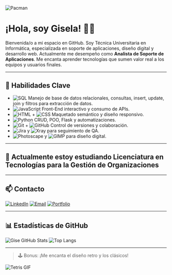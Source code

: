 ![Pacman](https://media.tenor.com/ojlrR4H_5o0AAAAM/old-school-video-games.gif)

# ¡Hola, soy Gisela! 🙋‍♀️

Bienvenida/o a mi espacio en GitHub. Soy Técnica Universitaria en Informática, especializada en soporte de aplicaciones, diseño digital y desarrollo web. Actualmente me desempeño como **Analista de Soporte de Aplicaciones**. Me encanta aprender tecnologías que sumen valor real a los equipos y usuarios finales.

---

## 🧠 Habilidades Clave

- ![SQL](https://img.shields.io/badge/-SQL-4479A1?style=flat&logo=MySQL&logoColor=white) Manejo de base de datos relacionales, consultas, insert, update, join y filtros para extracción de datos.
- ![JavaScript](https://img.shields.io/badge/-JavaScript-F7DF1E?style=flat&logo=JavaScript&logoColor=black) Front-End interactivo y consumo de APIs.
- ![HTML](https://img.shields.io/badge/-HTML5-E34F26?style=flat&logo=HTML5&logoColor=white) + ![CSS](https://img.shields.io/badge/-CSS3-1572B6?style=flat&logo=CSS3&logoColor=white) Maquetado semántico y diseño responsivo.
- ![Python](https://img.shields.io/badge/-Python-3776AB?style=flat&logo=Python&logoColor=white) CRUD, POO, Flask y automatizaciones.
- ![Git](https://img.shields.io/badge/-Git-F05032?style=flat&logo=git&logoColor=white) + ![GitHub](https://img.shields.io/badge/-GitHub-181717?style=flat&logo=github&logoColor=white) Control de versiones y colaboración.
- ![Jira](https://img.shields.io/badge/-Jira-0052CC?style=flat&logo=Jira&logoColor=white) y ![Xray](https://img.shields.io/badge/-Xray-16558F?style=flat) para seguimiento de QA.
- ![Photoscape](https://img.shields.io/badge/-Photoscape-lightgrey?style=flat) y ![GIMP](https://img.shields.io/badge/-GIMP-5C5543?style=flat&logo=GIMP&logoColor=white) para diseño digital.

---

## 🚀 Actualmente estoy estudiando Licenciatura en Tecnologías para la Gestión de Organizaciones
---

## 📫 Contacto

[![LinkedIn](https://img.shields.io/badge/-LinkedIn-0A66C2?style=flat&logo=linkedin&logoColor=white)](https://www.linkedin.com/in/gisela-gindelli/)
[![Email](https://img.shields.io/badge/-gindelligisela@gmail.com-C2185B?style=flat&logo=gmail&logoColor=white)](mailto:gindelligisela@gmail.com)
[![Portfolio](https://img.shields.io/badge/-Mi_Portfolio-6C3483?style=flat&logoColor=white)](https://gisegind.github.io/Gisela-Portfolio/)





---

## 📊 Estadísticas de GitHub

![Gise GitHub Stats](https://github-readme-stats.vercel.app/api?username=gisegind&show_icons=true&theme=radical)
![Top Langs](https://github-readme-stats.vercel.app/api/top-langs/?username=gisegind&layout=compact&theme=radical)

---

> 🕹️ Bonus: ¡Me encanta el diseño retro y los clásicos!

![Tetris GIF](https://art.pixilart.com/sr2003c37029a1b.gif)

